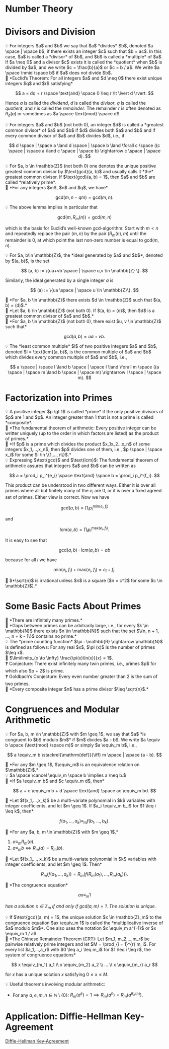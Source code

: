 # Number Theory

# Divisors and Division

<aside>
💡 For integers $a$ and $b$ we say that $a$ *divides* $b$, denoted $a \space | \space b$, if there exists an integer $c$ such that $b = ac$. In this case, $a$ is called a *divisor* of $b$, and $b$ is called a *multiple* of $a$. If $a \neq 0$ and a divisor $c$ exists it is called the *quotient* when $b$ is divided by $a$, and we write $c = \frac{b}{a}$ or $c = b / a$. We write $a \space \nmid \space b$ if $a$ does not divide $b$.

</aside>

<aside>
📖 *Euclid’s Theorem:
For all integers $a$ and $d \neq 0$ there exist unique integers $q$ and $r$ satisfying*

$$
a = dq + r \space \text{and} \space 0 \leq r \lt \lvert d \rvert.
$$

Hence $a$ is called the *dividend*, $d$ is called the *divisor*, $q$ is called the *quotient*, and $r$ is called the *remainder*. The remainder $r$ is often denoted as $R_d(a)$ or sometimes as $a \space \text{mod} \space d$.

</aside>

<aside>
💡 For integers $a$ and $b$ (not both 0), an integer $d$ is called a *greatest common divisor* of $a$ and $b$ if $d$ divides both $a$ and $b$ and if every common divisor of $a$ and $b$ divides $d$, i.e., if

$$
d \space | \space a \land d \space | \space b \land \forall c \space ((c \space | \space a \land c \space | \space b) \rightarrow c \space | \space d).
$$

</aside>

<aside>
💡 For $a, b \in \mathbb{Z}$ (not both 0) one denotes the unique positive greatest common divisor by $\text{gcd}(a, b)$ and usually calls it *the* greatest common divisor. If $\text{gcd}(a, b) = 1$, then $a$ and $b$ are called *relatively prime*.

</aside>

<aside>
📌 *For any integers $m$, $n$ and $q$, we have*

$$
\text{gcd}(m, n - qm) = \text{gcd}(m, n).
$$

</aside>

<aside>
💡 The above lemma implies in particular that

$$
\text{gcd}(m, R_m(n)) = \text{gcd}(m,n)
$$

which is the basis for Euclid’s well-known $\text{gcd}$-algorithm: Start with $m \lt n$ and repeatedly replace the pair $(m,n)$ by the pair $(R_m(n), m)$ until the remainder is 0, at which point the last non-zero number is equal to $\text{gcd}(m,n)$.

</aside>

<aside>
💡 For $a, b\in \mathbb{Z}$, the *ideal generated by $a$ and $b$*, denoted by $(a, b)$, is the set

$$
(a, b) := \{ua+vb \space | \space u,v \in \mathbb{Z} \}.
$$

Similarly, the ideal generated by a single integer $a$ is

$$
(a) := \{ua \space | \space u \in \mathbb{Z}\}.
$$

</aside>

<aside>
📌  *For $a, b \in \mathbb{Z}$ there exists $d \in \mathbb{Z}$ such that $(a, b) = (d)$.*

</aside>

<aside>
📌 *Let $a, b \in \mathbb{Z}$ (not both 0). If $(a, b) = (d)$, then $d$ is a greatest common divisor of $a$ and $b$.*

</aside>

<aside>
📎 *For $a, b \in \mathbb{Z}$ (not both 0), there exist $u, v \in \mathbb{Z}$ such that*

$$
\text{gcd}(a, b) = ua + vb.
$$

</aside>

<aside>
💡 The *least common multiple* $l$ of two positive integers $a$ and $b$, denoted $l = \text{lcm}(a, b)$, is the common multiple of $a$ and $b$ which divides every common multiple of $a$ and $b$, i.e.,

$$
a \space | \space l \land b \space | \space l \land \forall m \space ((a \space | \space m \land b \space | \space m) \rightarrow l \space | \space m).
$$

</aside>

# Factorization into Primes

<aside>
💡 A positive integer $p \gt 1$ is called *prime* if the only positive divisors of $p$ are 1 and $p$. An integer greater than 1 that is not a prime is called *composite*.

</aside>

<aside>
📖 *The fundamental theorem of arithmetic:
Every positive integer can be writter uniquely (up to the order in which factors are listed) as the product of primes.*

</aside>

<aside>
📌 *If $p$ is a prime which divides the product $x_1x_2...x_n$ of some integers $x_1,...,x_n$, then $p$ divides one of them, i.e., $p \space | \space x_i$ for some $i \in \{1,..., n\}$.*

</aside>

<aside>
💡 Expressing $\text{gcd}$ and $\text{lcm}$:
The fundamental theorem of arithmetic assures that integers $a$ and $b$ can be written as

$$
a = \prod_i p_i^{e_i} \space \text{and} \space b = \prod_i p_i^{f_i}.
$$

This product can be understood in two different ways. Either it is over all primes where all but finitely many of the $e_i$ are 0, or it is over a fixed agreed set of primes. Either view is correct. Now we have

$$
\text{gcd}(a, b) = \prod_i p_i^{\text{min}(e_i, f_i)}
$$

and

$$
\text{lcm}(a, b) = \prod_i p_i^{\text{max}(e_i, f_i)}.
$$

It is easy to see that

$$
\text{gcd}(a, b) \cdot \text{lcm}(a, b) = ab
$$

because for all $i$ we have

$$
\text{min}(e_i, f_i) + \text{max}(e_i, f_i) = e_i + f_i.
$$

</aside>

<aside>
📖 $*\sqrt{n}$ is irrational unless $n$ is a square ($n = c^2$ for some $c \in \mathbb{Z}$).*

</aside>

# Some Basic Facts About Primes

<aside>
📖 *There are infinitely many primes.*

</aside>

<aside>
📖 *Gaps between primes can be arbitrarily large, i.e., for every $k \in \mathbb{N}$ there exists $n \in \mathbb{N}$ such that the set $\{n, n + 1, ..., n + k - 1\}$ contains no prime.*

</aside>

<aside>
💡 The *prime counting function* $\pi : \mathbb{R} \rightarrow \mathbb{N}$ is defined as follows: For any real $x$, $\pi (x)$ is the number of primes $\leq x$.

</aside>

<aside>
📖 $\lim\limits_{x \to \infty} \frac{\pi(x)\ln(x)}{x} = 1$.

</aside>

<aside>
❓ Conjecture:
There exist infinitely many twin primes, i.e., primes $p$ for which also $p + 2$ is prime.

</aside>

<aside>
❓ Goldbach’s Conjecture:
Every even number greater than 2 is the sum of two primes.

</aside>

<aside>
📌 *Every composite integer $n$ has a prime divisor $\leq \sqrt{n}$.*

</aside>

# Congruences and Modular Arithmetic

<aside>
💡 For $a, b, m \in \mathbb{Z}$ with $m \geq 1$, we say that $a$ *is congruent to $b$ modulo $m$* if $m$ divides  $a - b$. We write $a \equiv b \space (\text{mod} \space m)$ or simply $a \equiv_m b$, i.e.,

$$
a \equiv_m b \stackrel{\mathrm{def}}{\iff} m \space | \space (a - b).
$$

</aside>

<aside>
📌 *For any $m \geq 1$, $\equiv_m$ is an equivalence relation on $\mathbb{Z}$.*

</aside>

<aside>
💡 $a \space \cancel \equiv_m \space b \implies a \neq b.$

</aside>

<aside>
📌 *If $a \equiv_m b$ and $c \equiv_m d$, then*

$$
a + c \equiv_m b + d \space \text{and} \space ac \equiv_m bd.
$$

</aside>

<aside>
📎 *Let $f(x_1,...,x_k)$ be a multi-variate polynomial in $k$ variables with integer coefficients, and let $m \geq 1$. If $a_i \equiv_m b_i$ for $1 \leq i \leq k$, then*

$$
f(a_1, ..., a_k) \equiv_m f(b_1, ..., b_k).
$$

</aside>

<aside>
📌 *For any $a, b, m \in \mathbb{Z}$ with $m \geq 1$,*

1. $a \equiv_m R_m(a).$
2. $a \equiv_m b \iff R_m(a) = R_m(b).$
</aside>

<aside>
📎 *Let $f(x_1,..., x_k)$ be a multi-variate polynomial in $k$ variables with integer coefficients, and let $m \geq 1$. Then*

$$
R_m(f(a_1, ..., a_k)) = R_m(f(R_m(a_1), ..., R_m(a_k))).
$$

</aside>

<aside>
📌 *The congruence equation*

$$
ax \equiv_m 1
$$

*has a solution $x \in \mathbb{Z}_m$ if and only if $\text{gcd}(a, m) = 1$. The solution is unique.*

</aside>

<aside>
💡 If $\text{gcd}(a, m) = 1$, the unique solution $x \in \mathbb{Z}_m$ to the congruence equation $ax \equiv_m 1$ is called the *multiplicative inverse of $a$ modulo $m$*. One also uses the notation $x \equiv_m a^{-1}$ or $x \equiv_m 1 / a$.

</aside>

<aside>
📖 *The Chinese Remainder Theorem (CRT):
Let $m_1, m_2,...,m_r$ be pairwise relatively prime integers and let $M = \prod_{i = 1}^{r} m_i$. For every list $a_1,...,a_r$ with $0 \leq a_i \leq m_i$ for $1 \leq i \leq r$, the system of congruence equations*

$$
x \equiv_{m_1} a_1 \\
x \equiv_{m_2} a_2 \\
... \\
x \equiv_{m_r} a_r
$$

for $x$ has a unique solution $x$ satisfying $0 \leq x \le M$.

</aside>

<aside>
💡 Useful theorems involving modular arithmetic:

- For any $a,e,m,n \in \mathbb{N} \setminus\{0\}$: $R_m(a^e) = 1 \implies R_m(a^n) = R_m(a^{R_e(n)})$.
</aside>

# Application: Diffie-Hellman Key-Agreement

[Diffie-Hellman Key-Agreement](Number%20The%20ad0a4/Diffie-Hel%20075c2.md)